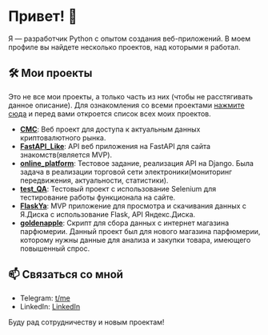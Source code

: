 # Привет! 👋

Я — разработчик Python с опытом создания веб-приложений. В моем профиле вы найдете несколько проектов, над которыми я работал.

## 🛠️ Мои проекты

Это не все мои проекты, а только часть из них (чтобы не расстягивать данное описание). Для ознакомления со всеми проектами [нажмите сюда](https://github.com/gigabait15?tab=repositories) и перед вами откроется список всех моих проектов.

- [**CMC**](https://github.com/gigabait15/CMC.git): Веб проект для доступа к актуальным данных криптовалютного рынка.
- [**FastAPI_Like**](https://github.com/gigabait15/FastAPI_Like.git): API веб приложения на FastAPI для сайта знакомств(является MVP).
- [**online_platform**](https://github.com/gigabait15/online_platform.git): Тестовое задание, реализация API на Django. Была задача в реализации торговой сети электроники(мониторинг передвижения, актуальности, статистики).
- [**test_QA**](https://github.com/gigabait15/test_QA.git): Тестовый проект с использование Selenium для тестирование работы функционала на сайте.
- [**FlaskYa**](https://github.com/gigabait15/FlaskYa.git): MVP приложение для просмотра и скачивания данных с Я.Диска с использование Flask, API Яндекс.Диска.
- [**goldenapple**](https://github.com/gigabait15/goldenapple.git): Скрипт для сбора данных с интернет магазина парфюмерии. Данный проект был для нового магазина парфюмерии, которому нужны данные для анализа и закупки товара, имеющего повышенный спрос.

## 📫 Связаться со мной

- Telegram: [t/me](https://t.me/Gigabait15)
- LinkedIn: [LinkedIn](https://www.linkedin.com/in/evgenii-kerbecov-b08083339/)

Буду рад сотрудничеству и новым проектам!


